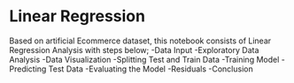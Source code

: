 # Linear Regression
Based on artificial Ecommerce dataset, this notebook consists of Linear Regression Analysis 
with steps below;
    -Data Input
    -Exploratory Data Analysis
    -Data Visualization
    -Splitting Test and Train Data
    -Training Model
    -Predicting Test Data
    -Evaluating the Model
    -Residuals
    -Conclusion

